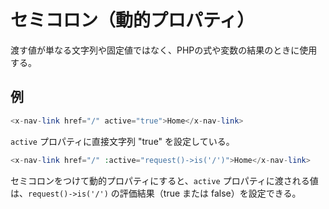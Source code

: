 # セミコロン（動的プロパティ）

渡す値が単なる文字列や固定値ではなく、PHPの式や変数の結果のときに使用する。

## 例

```php
<x-nav-link href="/" active="true">Home</x-nav-link>
```

`active` プロパティに直接文字列 "true" を設定している。

```php
<x-nav-link href="/" :active="request()->is('/')">Home</x-nav-link>
```

セミコロンをつけて動的プロパティにすると、`active` プロパティに渡される値は、`request()->is('/')` の評価結果（true または false）を設定できる。